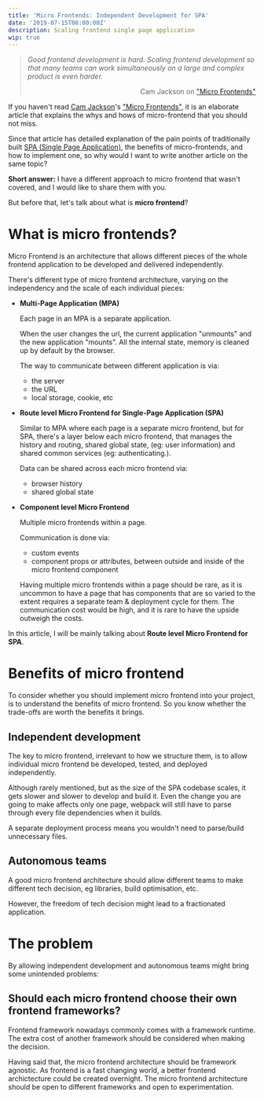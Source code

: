```yaml
---
title: 'Micro Frontends: Independent Development for SPA'
date: '2019-07-15T08:00:00Z'
description: Scaling frontend single page application
wip: true
---
```


> _Good frontend development is hard. Scaling frontend development so that many teams can work simultaneously on a large and complex product is even harder._
>
> <div style="text-align: right;">Cam Jackson on <a href="https://martinfowler.com/articles/micro-frontends.html" target="_blank" rel="noopener noreferrer">"Micro Frontends"</a></div>

If you haven't read [Cam Jackson](https://twitter.com/thecamjackson)'s ["Micro Frontends"](https://martinfowler.com/articles/micro-frontends.html), it is an elaborate article that explains the whys and hows of micro-frontend that you should not miss.

Since that article has detailed explanation of the pain points of traditionally built [SPA (Single Page Application)](https://en.wikipedia.org/wiki/Single-page_application), the benefits of micro-frontends, and how to implement one, so why would I want to write another article on the same topic?

**Short answer:** I have a different approach to micro frontend that wasn't covered, and I would like to share them with you.

But before that, let's talk about what is **micro frontend**?

# What is micro frontends?

Micro Frontend is an architecture that allows different pieces of the whole frontend application to be developed and delivered independently.

There's different type of micro frontend architecture, varying on the independency and the scale of each individual pieces:

- **Multi-Page Application (MPA)**

  Each page in an MPA is a separate application.

  When the user changes the url, the current application "unmounts" and the new application "mounts". All the internal state, memory is cleaned up by default by the browser.

  The way to communicate between different application is via:

  - the server
  - the URL
  - local storage, cookie, etc

- **Route level Micro Frontend for Single-Page Application (SPA)**

  Similar to MPA where each page is a separate micro frontend, but for SPA, there's a layer below each micro frontend, that manages the history and routing, shared global state, (eg: user information) and shared common services (eg: authenticating.).

  Data can be shared across each micro frontend via:

  - browser history
  - shared global state

- **Component level Micro Frontend**

  Multiple micro frontends within a page.

  Communication is done via:

  - custom events
  - component props or attributes, between outside and inside of the micro frontend component

  Having multiple micro frontends within a page should be rare, as it is uncommon to have a page that has components that are so varied to the extent requires a separate team & deployment cycle for them. The communication cost would be high, and it is rare to have the upside outweigh the costs.

In this article, I will be mainly talking about **Route level Micro Frontend for SPA**.

# Benefits of micro frontend

To consider whether you should implement micro frontend into your project, is to understand the benefits of micro frontend. So you know whether the trade-offs are worth the benefits it brings.

## Independent development

The key to micro frontend, irrelevant to how we structure them, is to allow individual micro frontend be developed, tested, and deployed independently.

Although rarely mentioned, but as the size of the SPA codebase scales, it gets slower and slower to develop and build it. Even the change you are going to make affects only one page, webpack will still have to parse through every file dependencies when it builds.

A separate deployment process means you wouldn't need to parse/build unnecessary files.

## Autonomous teams

A good micro frontend architecture should allow different teams to make different tech decision, eg libraries, build optimisation, etc.

However, the freedom of tech decision might lead to a fractionated application.

# The problem

By allowing independent development and autonomous teams might bring some unintended problems:

## Should each micro frontend choose their own frontend frameworks?

Frontend framework nowadays commonly comes with a framework runtime. The extra cost of another framework should be considered when making the decision.

Having said that, the micro frontend architecture should be framework agnostic. As frontend is a fast changing world, a better frontend archictecture could be created overnight. The micro frontend architecture should be open to different frameworks and open to experimentation.

